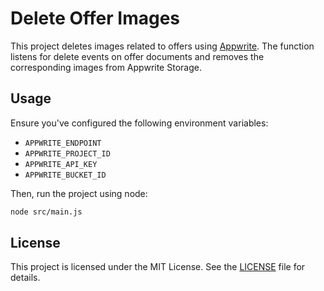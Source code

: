 # Delete Offer Images

This project deletes images related to offers using [Appwrite](https://appwrite.io/). The function listens for delete events on offer documents and removes the corresponding images from Appwrite Storage.

## Usage

Ensure you've configured the following environment variables:

- `APPWRITE_ENDPOINT`
- `APPWRITE_PROJECT_ID`
- `APPWRITE_API_KEY`
- `APPWRITE_BUCKET_ID`

Then, run the project using node:

```sh
node src/main.js
```

## License

This project is licensed under the MIT License. See the [LICENSE](LICENSE) file for details.